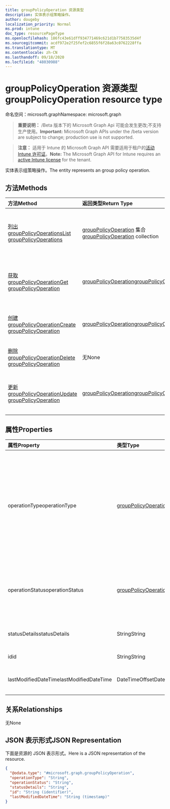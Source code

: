 ```yaml
---
title: groupPolicyOperation 资源类型
description: 实体表示组策略操作。
author: dougeby
localization_priority: Normal
ms.prod: intune
doc_type: resourcePageType
ms.openlocfilehash: 186fc43e61dff934771469c621d1b77583535d4f
ms.sourcegitcommit: acdf972e2f25fef2c6855f6f28a63c0762228ffa
ms.translationtype: MT
ms.contentlocale: zh-CN
ms.lasthandoff: 09/18/2020
ms.locfileid: "48030988"
---
```

# <a name="grouppolicyoperation-resource-type"></a><span data-ttu-id="24bd8-103">groupPolicyOperation 资源类型</span><span class="sxs-lookup"><span data-stu-id="24bd8-103">groupPolicyOperation resource type</span></span>

<span data-ttu-id="24bd8-104">命名空间：microsoft.graph</span><span class="sxs-lookup"><span data-stu-id="24bd8-104">Namespace: microsoft.graph</span></span>

> <span data-ttu-id="24bd8-105">**重要说明：** /Beta 版本下的 Microsoft Graph Api 可能会发生更改;不支持生产使用。</span><span class="sxs-lookup"><span data-stu-id="24bd8-105">**Important:** Microsoft Graph APIs under the /beta version are subject to change; production use is not supported.</span></span>

> <span data-ttu-id="24bd8-106">**注意：** 适用于 Intune 的 Microsoft Graph API 需要适用于租户的[活动 Intune 许可证](https://go.microsoft.com/fwlink/?linkid=839381)。</span><span class="sxs-lookup"><span data-stu-id="24bd8-106">**Note:** The Microsoft Graph API for Intune requires an [active Intune license](https://go.microsoft.com/fwlink/?linkid=839381) for the tenant.</span></span>

<span data-ttu-id="24bd8-107">实体表示组策略操作。</span><span class="sxs-lookup"><span data-stu-id="24bd8-107">The entity represents an group policy operation.</span></span>

## <a name="methods"></a><span data-ttu-id="24bd8-108">方法</span><span class="sxs-lookup"><span data-stu-id="24bd8-108">Methods</span></span>
|<span data-ttu-id="24bd8-109">方法</span><span class="sxs-lookup"><span data-stu-id="24bd8-109">Method</span></span>|<span data-ttu-id="24bd8-110">返回类型</span><span class="sxs-lookup"><span data-stu-id="24bd8-110">Return Type</span></span>|<span data-ttu-id="24bd8-111">说明</span><span class="sxs-lookup"><span data-stu-id="24bd8-111">Description</span></span>|
|:---|:---|:---|
|[<span data-ttu-id="24bd8-112">列出 groupPolicyOperations</span><span class="sxs-lookup"><span data-stu-id="24bd8-112">List groupPolicyOperations</span></span>](../api/intune-grouppolicy-grouppolicyoperation-list.md)|<span data-ttu-id="24bd8-113">[groupPolicyOperation](../resources/intune-grouppolicy-grouppolicyoperation.md) 集合</span><span class="sxs-lookup"><span data-stu-id="24bd8-113">[groupPolicyOperation](../resources/intune-grouppolicy-grouppolicyoperation.md) collection</span></span>|<span data-ttu-id="24bd8-114">列出 [groupPolicyOperation](../resources/intune-grouppolicy-grouppolicyoperation.md) 对象的属性和关系。</span><span class="sxs-lookup"><span data-stu-id="24bd8-114">List properties and relationships of the [groupPolicyOperation](../resources/intune-grouppolicy-grouppolicyoperation.md) objects.</span></span>|
|[<span data-ttu-id="24bd8-115">获取 groupPolicyOperation</span><span class="sxs-lookup"><span data-stu-id="24bd8-115">Get groupPolicyOperation</span></span>](../api/intune-grouppolicy-grouppolicyoperation-get.md)|[<span data-ttu-id="24bd8-116">groupPolicyOperation</span><span class="sxs-lookup"><span data-stu-id="24bd8-116">groupPolicyOperation</span></span>](../resources/intune-grouppolicy-grouppolicyoperation.md)|<span data-ttu-id="24bd8-117">读取 [groupPolicyOperation](../resources/intune-grouppolicy-grouppolicyoperation.md) 对象的属性和关系。</span><span class="sxs-lookup"><span data-stu-id="24bd8-117">Read properties and relationships of the [groupPolicyOperation](../resources/intune-grouppolicy-grouppolicyoperation.md) object.</span></span>|
|[<span data-ttu-id="24bd8-118">创建 groupPolicyOperation</span><span class="sxs-lookup"><span data-stu-id="24bd8-118">Create groupPolicyOperation</span></span>](../api/intune-grouppolicy-grouppolicyoperation-create.md)|[<span data-ttu-id="24bd8-119">groupPolicyOperation</span><span class="sxs-lookup"><span data-stu-id="24bd8-119">groupPolicyOperation</span></span>](../resources/intune-grouppolicy-grouppolicyoperation.md)|<span data-ttu-id="24bd8-120">创建新的 [groupPolicyOperation](../resources/intune-grouppolicy-grouppolicyoperation.md) 对象。</span><span class="sxs-lookup"><span data-stu-id="24bd8-120">Create a new [groupPolicyOperation](../resources/intune-grouppolicy-grouppolicyoperation.md) object.</span></span>|
|[<span data-ttu-id="24bd8-121">删除 groupPolicyOperation</span><span class="sxs-lookup"><span data-stu-id="24bd8-121">Delete groupPolicyOperation</span></span>](../api/intune-grouppolicy-grouppolicyoperation-delete.md)|<span data-ttu-id="24bd8-122">无</span><span class="sxs-lookup"><span data-stu-id="24bd8-122">None</span></span>|<span data-ttu-id="24bd8-123">删除 [groupPolicyOperation](../resources/intune-grouppolicy-grouppolicyoperation.md)。</span><span class="sxs-lookup"><span data-stu-id="24bd8-123">Deletes a [groupPolicyOperation](../resources/intune-grouppolicy-grouppolicyoperation.md).</span></span>|
|[<span data-ttu-id="24bd8-124">更新 groupPolicyOperation</span><span class="sxs-lookup"><span data-stu-id="24bd8-124">Update groupPolicyOperation</span></span>](../api/intune-grouppolicy-grouppolicyoperation-update.md)|[<span data-ttu-id="24bd8-125">groupPolicyOperation</span><span class="sxs-lookup"><span data-stu-id="24bd8-125">groupPolicyOperation</span></span>](../resources/intune-grouppolicy-grouppolicyoperation.md)|<span data-ttu-id="24bd8-126">更新 [groupPolicyOperation](../resources/intune-grouppolicy-grouppolicyoperation.md) 对象的属性。</span><span class="sxs-lookup"><span data-stu-id="24bd8-126">Update the properties of a [groupPolicyOperation](../resources/intune-grouppolicy-grouppolicyoperation.md) object.</span></span>|

## <a name="properties"></a><span data-ttu-id="24bd8-127">属性</span><span class="sxs-lookup"><span data-stu-id="24bd8-127">Properties</span></span>
|<span data-ttu-id="24bd8-128">属性</span><span class="sxs-lookup"><span data-stu-id="24bd8-128">Property</span></span>|<span data-ttu-id="24bd8-129">类型</span><span class="sxs-lookup"><span data-stu-id="24bd8-129">Type</span></span>|<span data-ttu-id="24bd8-130">说明</span><span class="sxs-lookup"><span data-stu-id="24bd8-130">Description</span></span>|
|:---|:---|:---|
|<span data-ttu-id="24bd8-131">operationType</span><span class="sxs-lookup"><span data-stu-id="24bd8-131">operationType</span></span>|[<span data-ttu-id="24bd8-132">groupPolicyOperationType</span><span class="sxs-lookup"><span data-stu-id="24bd8-132">groupPolicyOperationType</span></span>](../resources/intune-grouppolicy-grouppolicyoperationtype.md)|<span data-ttu-id="24bd8-133">组策略操作的类型。</span><span class="sxs-lookup"><span data-stu-id="24bd8-133">The type of group policy operation.</span></span> <span data-ttu-id="24bd8-134">可取值为：`none`、`upload`、`uploadNewVersion`、`addLanguageFiles`、`removeLanguageFiles`、`updateLanguageFiles` 或 `remove`。</span><span class="sxs-lookup"><span data-stu-id="24bd8-134">Possible values are: `none`, `upload`, `uploadNewVersion`, `addLanguageFiles`, `removeLanguageFiles`, `updateLanguageFiles`, `remove`.</span></span>|
|<span data-ttu-id="24bd8-135">operationStatus</span><span class="sxs-lookup"><span data-stu-id="24bd8-135">operationStatus</span></span>|[<span data-ttu-id="24bd8-136">groupPolicyOperationStatus</span><span class="sxs-lookup"><span data-stu-id="24bd8-136">groupPolicyOperationStatus</span></span>](../resources/intune-grouppolicy-grouppolicyoperationstatus.md)|<span data-ttu-id="24bd8-137">组策略操作状态。</span><span class="sxs-lookup"><span data-stu-id="24bd8-137">The group policy operation status.</span></span> <span data-ttu-id="24bd8-138">可取值为：`unknown`、`inProgress`、`success`、`failed`。</span><span class="sxs-lookup"><span data-stu-id="24bd8-138">Possible values are: `unknown`, `inProgress`, `success`, `failed`.</span></span>|
|<span data-ttu-id="24bd8-139">statusDetails</span><span class="sxs-lookup"><span data-stu-id="24bd8-139">statusDetails</span></span>|<span data-ttu-id="24bd8-140">String</span><span class="sxs-lookup"><span data-stu-id="24bd8-140">String</span></span>|<span data-ttu-id="24bd8-141">组策略操作状态详细信息。</span><span class="sxs-lookup"><span data-stu-id="24bd8-141">The group policy operation status detail.</span></span>|
|<span data-ttu-id="24bd8-142">id</span><span class="sxs-lookup"><span data-stu-id="24bd8-142">id</span></span>|<span data-ttu-id="24bd8-143">String</span><span class="sxs-lookup"><span data-stu-id="24bd8-143">String</span></span>|<span data-ttu-id="24bd8-144">实体的键。</span><span class="sxs-lookup"><span data-stu-id="24bd8-144">Key of the entity.</span></span>|
|<span data-ttu-id="24bd8-145">lastModifiedDateTime</span><span class="sxs-lookup"><span data-stu-id="24bd8-145">lastModifiedDateTime</span></span>|<span data-ttu-id="24bd8-146">DateTimeOffset</span><span class="sxs-lookup"><span data-stu-id="24bd8-146">DateTimeOffset</span></span>|<span data-ttu-id="24bd8-147">上次修改实体的日期和时间。</span><span class="sxs-lookup"><span data-stu-id="24bd8-147">The date and time the entity was last modified.</span></span>|

## <a name="relationships"></a><span data-ttu-id="24bd8-148">关系</span><span class="sxs-lookup"><span data-stu-id="24bd8-148">Relationships</span></span>
<span data-ttu-id="24bd8-149">无</span><span class="sxs-lookup"><span data-stu-id="24bd8-149">None</span></span>

## <a name="json-representation"></a><span data-ttu-id="24bd8-150">JSON 表示形式</span><span class="sxs-lookup"><span data-stu-id="24bd8-150">JSON Representation</span></span>
<span data-ttu-id="24bd8-151">下面是资源的 JSON 表示形式。</span><span class="sxs-lookup"><span data-stu-id="24bd8-151">Here is a JSON representation of the resource.</span></span>
<!-- {
  "blockType": "resource",
  "keyProperty": "id",
  "@odata.type": "microsoft.graph.groupPolicyOperation"
}
-->
``` json
{
  "@odata.type": "#microsoft.graph.groupPolicyOperation",
  "operationType": "String",
  "operationStatus": "String",
  "statusDetails": "String",
  "id": "String (identifier)",
  "lastModifiedDateTime": "String (timestamp)"
}
```






